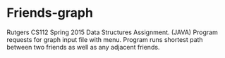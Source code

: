 # Friends-graph
Rutgers CS112 Spring 2015 Data Structures Assignment. (JAVA) Program requests for graph input file with menu. Program runs shortest path between two friends as well as any adjacent friends.
